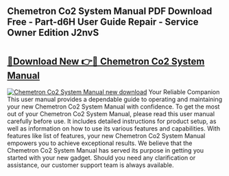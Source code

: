 ## Chemetron Co2 System Manual PDF Download Free - Part-d6H User Guide Repair - Service Owner Edition J2nvS

# <h2><a href="http://bc60074.oget.top/?id=Chemetron+Co2+System+Manual">🔗Download New 👉🔴 Chemetron Co2 System Manual</a></h2>

[![Chemetron Co2 System Manual new download](https://i.imgur.com/5g1atiW.png)](http://bc60074.oget.top/?id=Chemetron+Co2+System+Manual)
Your Reliable Companion This user manual provides a dependable guide to operating and maintaining your new Chemetron Co2 System Manual with confidence. To get the most out of your Chemetron Co2 System Manual, please read this user manual carefully before use. It includes detailed instructions for product setup, as well as information on how to use its various features and capabilities. With features like list of features, your new Chemetron Co2 System Manual empowers you to achieve exceptional results. We believe that the Chemetron Co2 System Manual has served its purpose in getting you started with your new gadget. Should you need any clarification or assistance, our customer support team is always available.

